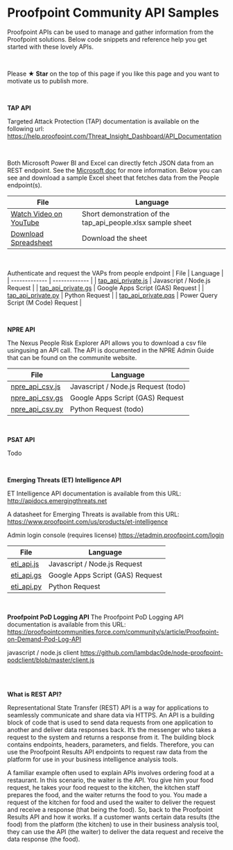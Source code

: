 # Proofpoint Community API Samples

Proofpoint APIs can be used to manage and gather information from the Proofpoint
solutions. Below code snippets and reference help you get started with these lovely APIs.

<br>

Please **★ Star** on the top of this page if you like this page and you want to motivate us to publish more.

<br>

**TAP API**

Targeted Attack Protection (TAP) documentation is available 
on the following url: https://help.proofpoint.com/Threat_Insight_Dashboard/API_Documentation

<br>

Both Microsoft Power BI and Excel can directly fetch JSON data from an REST endpoint. See the [Microsoft doc](https://docs.microsoft.com/en-us/power-query/connectors/web/web) for more information.  Below you can see and download a sample Excel sheet that fetches data from the People endpoint(s).

| File  | Language | 
| ------------- | ------------- | 
| [Watch Video on YouTube](https://youtu.be/7YYsYpm84gE) | Short demonstration of the tap_api_people.xlsx sample sheet |
| [Download Spreadsheet](https://github.com/pfptcommunity/api/raw/main/tap_api_people.xlsx) | Download the sheet   |

<br>

Authenticate and request the VAPs from people endpoint
| File  | Language | 
| ------------- | ------------- | 
| [tap_api_private.js](https://github.com/pfptcommunity/api/blob/main/tap_api_private.js) | Javascript / Node.js Request |
| [tap_api_private.gs](https://github.com/pfptcommunity/api/blob/main/tap_api_private.gs) | Google Apps Script (GAS) Request |
| [tap_api_private.py](https://github.com/pfptcommunity/api/blob/main/tap_api_private.py) | Python Request  |
| [tap_api_private.pqs](https://github.com/pfptcommunity/api/blob/main/tap_api_private.pqs) | Power Query Script (M Code) Request |



<br>


**NPRE API**

The Nexus People Risk Explorer API allows you to download a csv file usingusing an API call. 
The API is documented in the NPRE Admin Guide that can be found on the communite website.

| File  | Language | 
| ------------- | ------------- | 
| [npre_api_csv.js](https://github.com/pfptcommunity/api/blob/main/nprs_api_csv.js) | Javascript / Node.js Request  (todo) |
| [npre_api_csv.gs](https://github.com/pfptcommunity/api/blob/main/nprs_api_csv.gs) | Google Apps Script (GAS) Request |
| [npre_api_csv.py](https://github.com/pfptcommunity/api/blob/main/nprs_api_csv.py) | Python Request (todo)|



<br>

**PSAT API**

Todo


<br>

**Emerging Threats (ET) Intelligence API**

ET Intelligence API documentation is available from this URL:
http://apidocs.emergingthreats.net

A datasheet for Emerging Threats is available from this URL:
https://www.proofpoint.com/us/products/et-intelligence

Admin login console (requires license)
https://etadmin.proofpoint.com/login


| File  | Language | 
| ------------- | ------------- | 
| [eti_api.js](https://github.com/pfptcommunity/api/blob/main/eti_api.js) | Javascript / Node.js Request  |
| [eti_api.gs](https://github.com/pfptcommunity/api/blob/main/eti_api.gs) | Google Apps Script (GAS) Request |
| [eti_api.py](https://github.com/pfptcommunity/api/blob/main/eti_api.py) | Python Request  |


<br>

**Proofpoint PoD Logging API**
The Proofpoint PoD Logging API documentation is available from this URL:
https://proofpointcommunities.force.com/community/s/article/Proofpoint-on-Demand-Pod-Log-API

javascript / node.js client
https://github.com/lambdac0de/node-proofpoint-podclient/blob/master/client.js

<br>


<br>

**What is REST API?**

Representational State Transfer (REST) API is a way for applications to seamlessly communicate and
share data via HTTPS. An API is a building block of code that is used to send data requests from one
application to another and deliver data responses back. It’s the messenger who takes a request to the
system and returns a response from it. The building block contains endpoints, headers, parameters, and
fields. Therefore, you can use the Proofpoint Results API endpoints to request raw data from the platform
for use in your business intelligence analysis tools.


A familiar example often used to explain APIs involves ordering food at a restaurant. In this scenario, the
waiter is the API. You give him your food request, he takes your food request to the kitchen, the kitchen
staff prepares the food, and the waiter returns the food to you. You made a request of the kitchen for
food and used the waiter to deliver the request and receive a response (that being the food).
So, back to the Proofpoint Results API and how it works. If a customer wants certain data results (the
food) from the platform (the kitchen) to use in their business analysis tool, they can use the API (the
waiter) to deliver the data request and receive the data response (the food).


